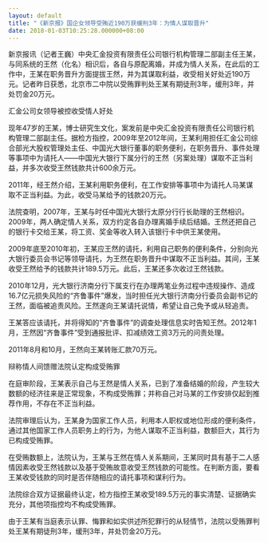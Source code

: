 ```yaml
---
layout: default
title: "《新京报》国企女领导受贿近190万获缓刑3年：为情人谋取晋升"
date: 2018-01-03T10:25:28.000000+08:00
---
```


新京报讯（记者王巍）中央汇金投资有限责任公司银行机构管理二部副主任王某，与同系统的王然（化名）相识后，各自与原配离婚，并成为情人关系，在此后的工作中，王某在职务晋升方面提拔王然，并为其谋取利益，收受相关好处近190万元。记者昨日获悉，北京市二中院以受贿罪判处王某有期徒刑3年，缓刑3年，并处罚金20万元。

汇金公司女领导被控收受情人好处

现年47岁的王某，博士研究生文化，案发前是中央汇金投资有限责任公司银行机构管理二部副主任。据检方指控，2009年至2012年间，王某利用担任汇金公司综合部光大股权管理处主任、中国光大银行董事的职务便利，在职务晋升、事件处理等事项中为请托人——中国光大银行下属分行的王然（另案处理）谋取不正当利益，并多次收受王然钱款共计600余万元。

2011年，经王然介绍，王某利用职务便利，在工作安排等事项中为请托人马某谋取不正当利益。为此，收受马某给予的钱款20万元。

法院查明，2007年，王某与时任中国光大银行太原分行行长助理的王然相识。2009年，两人确定情人关系，双方约定各自办理离婚手续后结婚。王然还把自己的银行卡交给王某，将工资、奖金等收入转入该银行卡中供王某使用。

2009年底至2010年初，王某应王然的请托，利用自己职务的便利条件，分别向光大银行委员会书记等领导请托，为王然在职务晋升中谋取不正当利益。其间，王某收受王然给予的钱款共计189.5万元。此后，王某还多次收过王然钱款。

2010年12月，光大银行济南分行下属支行在办理两笔业务过程中违规操作、造成16.7亿元损失风险的“齐鲁事件”爆发，当时担任光大银行济南分行委员会副书记的王然，面临被追责风险。王然遂向王某请托说情，希望让自己免予或从轻追责。

王某答应该请托，并将得知的“齐鲁事件”的调查处理信息实时告知王然。2012年1月，王然因“齐鲁事件”受到通报批评、扣减绩效工资3万元的问责处理。

2011年8月和10月，王然向王某转账汇款70万元。

辩称情人间馈赠法院认定构成受贿罪

在庭审阶段，王某表示自己与王然是情人关系，已到了准备结婚的阶段，产生较大数额的经济往来是正常现象，不构成受贿罪；并称自己对马某的工作安排仅起到推荐作用，不存在不正当利益。

法院审理后认为，王某身为国家工作人员，利用本人职权或地位形成的便利条件，通过其他国家工作人员职务上的行为，为他人谋取不正当利益，数额巨大，其行为已构成受贿罪。

在受贿数额上，法院认为，王某与王然在情人关系期间，王某同时具有基于二人感情因素收受王然钱款以及基于受贿故意收受王然钱款的可能性。在判断方面，要看王某收受钱款的同时是否伴随相应的请托事项和谋利行为。

法院综合双方证据最终认定，检方指控王某收受189.5万元的事实清楚、证据确实充分，其他项指控均不构成受贿罪。

由于王某有当庭表示认罪、悔罪和如实供述所犯罪行的从轻情节，法院以受贿罪判处王某有期徒刑3年，缓刑3年，并处罚金20万元。

